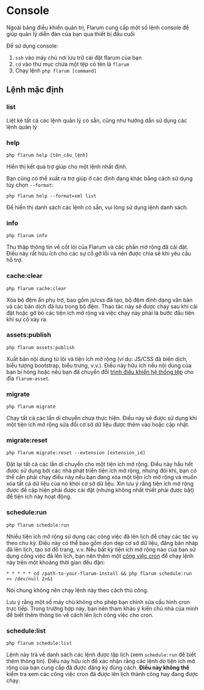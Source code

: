 # Console

Ngoài bảng điều khiển quản trị, Flarum cung cấp một số lệnh console để giúp quản lý diễn đàn của bạn qua thiết bị đầu cuối

Để sử dụng console:

1. `ssh` vào máy chủ nơi lưu trữ cài đặt flarum của bạn
2. `cd` vào thư mục chứa một tệp có tên là `flarum`
3. Chạy lệnh `php flarum [command]`

## Lệnh mặc định

### list

Liệt kê tất cả các lệnh quản lý có sẵn, cũng như hướng dẫn sử dụng các lệnh quản lý

### help

`php flarum help [tên_câu_lệnh]`

Hiển thị kết quả trợ giúp cho một lệnh nhất định.

Bạn cũng có thể xuất ra trợ giúp ở các định dạng khác bằng cách sử dụng tùy chọn `--format`:

`php flarum help --format=xml list`

Để hiển thị danh sách các lệnh có sẵn, vui lòng sử dụng lệnh danh sách.

### info

`php flarum info`

Thu thập thông tin về cốt lõi của Flarum và các phần mở rộng đã cài đặt. Điều này rất hữu ích cho các sự cố gỡ lỗi và nên được chia sẻ khi yêu cầu hỗ trợ.

### cache:clear

`php flarum cache:clear`

Xóa bộ đệm ẩn phụ trợ, bao gồm js/css đã tạo, bộ đệm định dạng văn bản và các bản dịch đã lưu trong bộ đệm. Thao tác này sẽ được chạy sau khi cài đặt hoặc gỡ bỏ các tiện ích mở rộng và việc chạy này phải là bước đầu tiên khi sự cố xảy ra.

### assets:publish

`php flarum assets:publish`

Xuất bản nội dung từ lõi và tiện ích mở rộng (ví dụ: JS/CSS đã biên dịch, biểu tượng bootstrap, biểu trưng, ​​v.v.). Điều này hữu ích nếu nội dung của bạn bị hỏng hoặc nếu bạn đã chuyển đổi [trình điều khiển hệ thống tệp](extend/filesystem.md) cho đĩa `flarum-asset`.

### migrate

`php flarum migrate`

Chạy tất cả các lần di chuyển chưa thực hiện. Điều này sẽ được sử dụng khi một tiện ích mở rộng sửa đổi cơ sở dữ liệu được thêm vào hoặc cập nhật.

### migrate:reset

`php flarum migrate:reset --extension [extension_id]`

Đặt lại tất cả các lần di chuyển cho một tiện ích mở rộng. Điều này hầu hết được sử dụng bởi các nhà phát triển tiện ích mở rộng, nhưng đôi khi, bạn có thể cần phải chạy điều này nếu bạn đang xóa một tiện ích mở rộng và muốn xóa tất cả dữ liệu của nó khỏi cơ sở dữ liệu. Xin lưu ý rằng tiện ích mở rộng được đề cập hiện phải được cài đặt (nhưng không nhất thiết phải được bật) để tiện ích này hoạt động.

### schedule:run

`php flarum schedule:run`

Nhiều tiện ích mở rộng sử dụng các công việc đã lên lịch để chạy các tác vụ theo chu kỳ. Điều này có thể bao gồm dọn dẹp cơ sở dữ liệu, đăng bản nháp đã lên lịch, tạo sơ đồ trang, v.v. Nếu bất kỳ tiện ích mở rộng nào của bạn sử dụng công việc đã lên lịch, bạn nên thêm một [công việc cron](https://ostechnix.com/a-beginners-guide-to-cron-jobs/) để chạy lệnh này trên một khoảng thời gian đều đặn:

```
* * * * * cd /path-to-your-flarum-install && php flarum schedule:run >> /dev/null 2>&1
```

Nói chung không nên chạy lệnh này theo cách thủ công.

Lưu ý rằng một số máy chủ không cho phép bạn chỉnh sửa cấu hình cron trực tiếp. Trong trường hợp này, bạn nên tham khảo ý kiến ​​chủ nhà của mình để biết thêm thông tin về cách lên lịch công việc cho cron.

### schedule:list

`php flarum schedule:list`

Lệnh này trả về danh sách các lệnh được lập lịch (xem `schedule:run` để biết thêm thông tin). Điều này hữu ích để xác nhận rằng các lệnh do tiện ích mở rộng của bạn cung cấp đã được đăng ký đúng cách. **Điều này không thể** kiểm tra xem các công việc cron đã được lên lịch thành công hay đang được chạy.